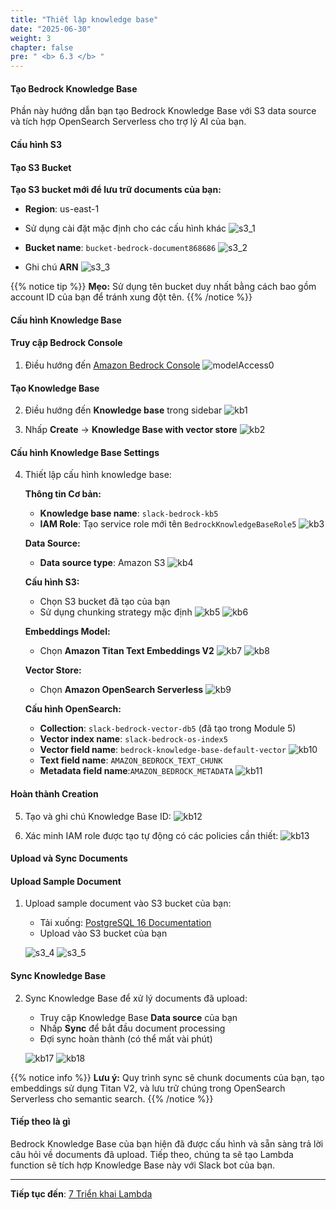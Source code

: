 ```yaml
---
title: "Thiết lập knowledge base"
date: "2025-06-30"
weight: 3
chapter: false
pre: " <b> 6.3 </b> "
---
```


#### Tạo Bedrock Knowledge Base

Phần này hướng dẫn bạn tạo Bedrock Knowledge Base với S3 data source và tích hợp OpenSearch Serverless cho trợ lý AI của bạn.

#### Cấu hình S3

#### Tạo S3 Bucket

**Tạo S3 bucket mới để lưu trữ documents của bạn:**

- **Region**: us-east-1

- Sử dụng cài đặt mặc định cho các cấu hình khác
    ![s3_1](/images/6-bedrock_setup/6.3-knowledge_base/s3_1.png?width=90pc)
  
- **Bucket name**: `bucket-bedrock-document868686`
    ![s3_2](/images/6-bedrock_setup/6.3-knowledge_base/s3_2.png?width=90pc)
  
- Ghi chú **ARN**
    ![s3_3](/images/6-bedrock_setup/6.3-knowledge_base/s3-3.png?width=90pc)

{{% notice tip %}}
**Mẹo:** Sử dụng tên bucket duy nhất bằng cách bao gồm account ID của bạn để tránh xung đột tên.
{{% /notice %}}

#### Cấu hình Knowledge Base

#### Truy cập Bedrock Console

1. Điều hướng đến [Amazon Bedrock Console](https://us-east-1.console.aws.amazon.com/bedrock/home?region=us-east-1#/overview)
   ![modelAccess0](/images/6-bedrock_setup/6.3-knowledge_base/modelAccess0.png?width=90pc)

#### Tạo Knowledge Base

2. Điều hướng đến **Knowledge base** trong sidebar
   ![kb1](/images/6-bedrock_setup/6.3-knowledge_base/kb1.png?width=90pc)

3. Nhấp **Create** → **Knowledge Base with vector store**
   ![kb2](/images/6-bedrock_setup/6.3-knowledge_base/kb2.png?width=90pc)

#### Cấu hình Knowledge Base Settings

4. Thiết lập cấu hình knowledge base:

   **Thông tin Cơ bản:**

   - **Knowledge base name**: `slack-bedrock-kb5`
   - **IAM Role**: Tạo service role mới tên `BedrockKnowledgeBaseRole5`
     ![kb3](/images/6-bedrock_setup/6.3-knowledge_base/kb3.png?width=90pc)

   **Data Source:**

   - **Data source type**: Amazon S3
     ![kb4](/images/6-bedrock_setup/6.3-knowledge_base/kb4.png?width=90pc)

   **Cấu hình S3:**

   - Chọn S3 bucket đã tạo của bạn
   - Sử dụng chunking strategy mặc định
     ![kb5](/images/6-bedrock_setup/6.3-knowledge_base/kb5.png?width=90pc)
     ![kb6](/images/6-bedrock_setup/6.3-knowledge_base/kb6.png?width=90pc)

   **Embeddings Model:**

   - Chọn **Amazon Titan Text Embeddings V2**
     ![kb7](/images/6-bedrock_setup/6.3-knowledge_base/kb7.png?width=90pc)
     ![kb8](/images/6-bedrock_setup/6.3-knowledge_base/kb8.png?width=90pc)

   **Vector Store:**

   - Chọn **Amazon OpenSearch Serverless**
     ![kb9](/images/6-bedrock_setup/6.3-knowledge_base/kb9.png?width=90pc)

   **Cấu hình OpenSearch:**

   - **Collection**: `slack-bedrock-vector-db5` (đã tạo trong Module 5)
   - **Vector index name**: `slack-bedrock-os-index5`
   - **Vector field name**: `bedrock-knowledge-base-default-vector`
     ![kb10](/images/6-bedrock_setup/6.3-knowledge_base/kb10.png?width=90pc)
   - **Text field name**: `AMAZON_BEDROCK_TEXT_CHUNK`
   - **Metadata field name**:`AMAZON_BEDROCK_METADATA`
     ![kb11](/images/6-bedrock_setup/6.3-knowledge_base/kb11.png?width=90pc)

#### Hoàn thành Creation

5. Tạo và ghi chú Knowledge Base ID:
   ![kb12](/images/6-bedrock_setup/6.3-knowledge_base/kb12.png?width=90pc)

6. Xác minh IAM role được tạo tự động có các policies cần thiết:
   ![kb13](/images/6-bedrock_setup/6.3-knowledge_base/kb13.png?width=90pc)

#### Upload và Sync Documents

#### Upload Sample Document

1. Upload sample document vào S3 bucket của bạn:

   - Tải xuống: [PostgreSQL 16 Documentation](https://www.postgresql.org/files/documentation/pdf/16/postgresql-16-US.pdf)
   - Upload vào S3 bucket của bạn

   ![s3_4](/images/6-bedrock_setup/6.3-knowledge_base/s3-1.png?width=90pc)
   ![s3_5](/images/6-bedrock_setup/6.3-knowledge_base/s3-2.png?width=90pc)

#### Sync Knowledge Base

2. Sync Knowledge Base để xử lý documents đã upload:

   - Truy cập Knowledge Base **Data source** của bạn
   - Nhấp **Sync** để bắt đầu document processing
   - Đợi sync hoàn thành (có thể mất vài phút)

   ![kb17](/images/6-bedrock_setup/6.3-knowledge_base/kb17.png?width=90pc)
   ![kb18](/images/6-bedrock_setup/6.3-knowledge_base/kb18.png?width=90pc)

{{% notice info %}}
**Lưu ý:** Quy trình sync sẽ chunk documents của bạn, tạo embeddings sử dụng Titan V2, và lưu trữ chúng trong OpenSearch Serverless cho semantic search.
{{% /notice %}}

#### Tiếp theo là gì

Bedrock Knowledge Base của bạn hiện đã được cấu hình và sẵn sàng trả lời câu hỏi về documents đã upload. Tiếp theo, chúng ta sẽ tạo Lambda function sẽ tích hợp Knowledge Base này với Slack bot của bạn.

---

**Tiếp tục đến**: [7 Triển khai Lambda](../../7-lambda_implementation/)
